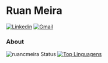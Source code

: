 # Ruan Meira
[![Linkedin](https://img.shields.io/badge/LinkedIn-blue?style=for-the-badge&logo=Linkedin)](https://www.linkedin.com/in/ruan-meira-321b23b7/)
[![Gmail](https://img.shields.io/badge/-Gmail-c14438?style=for-the-badge&logo=Gmail&logoColor=white&link=mailto:ruan.m@umentor.com.br)](mailto:ruan.m@umentor.com.br)

### About

![ruancmeira Status](https://github-readme-stats.vercel.app/api?username=ruancmeira&show_icons=true&theme=cobalt&count_private=true&include_all_commits=true)
[![Top Linguagens](https://github-readme-stats.vercel.app/api/top-langs/?username=ruancmeira&langs_count=8&layout=compact)](https://github.com/anuraghazra/github-readme-stats)
